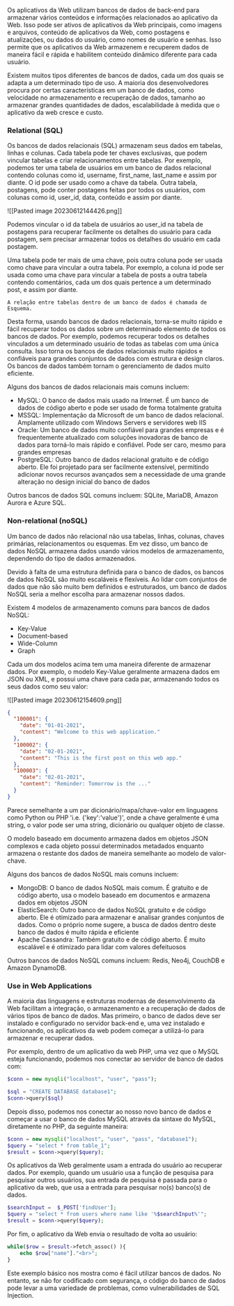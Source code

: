 
Os aplicativos da Web utilizam bancos de dados de back-end para armazenar vários conteúdos e informações relacionados ao aplicativo da Web. Isso pode ser ativos de aplicativos da Web principais, como imagens e arquivos, conteúdo de aplicativos da Web, como postagens e atualizações, ou dados do usuário, como nomes de usuário e senhas. Isso permite que os aplicativos da Web armazenem e recuperem dados de maneira fácil e rápida e habilitem conteúdo dinâmico diferente para cada usuário.

Existem muitos tipos diferentes de bancos de dados, cada um dos quais se adapta a um determinado tipo de uso. A maioria dos desenvolvedores procura por certas características em um banco de dados, como velocidade no armazenamento e recuperação de dados, tamanho ao armazenar grandes quantidades de dados, escalabilidade à medida que o aplicativo da web cresce e custo.

### Relational (SQL)

Os bancos de dados relacionais (SQL) armazenam seus dados em tabelas, linhas e colunas. Cada tabela pode ter chaves exclusivas, que podem vincular tabelas e criar relacionamentos entre tabelas. Por exemplo, podemos ter uma tabela de usuários em um banco de dados relacional contendo colunas como id, username, first_name, last_name e assim por diante. O id pode ser usado como a chave da tabela. Outra tabela, postagens, pode conter postagens feitas por todos os usuários, com colunas como id, user_id, data, conteúdo e assim por diante.

![[Pasted image 20230612144426.png]]

Podemos vincular o id da tabela de usuários ao user_id na tabela de postagens para recuperar facilmente os detalhes do usuário para cada postagem, sem precisar armazenar todos os detalhes do usuário em cada postagem.

Uma tabela pode ter mais de uma chave, pois outra coluna pode ser usada como chave para vincular a outra tabela. Por exemplo, a coluna id pode ser usada como uma chave para vincular a tabela de posts a outra tabela contendo comentários, cada um dos quais pertence a um determinado post, e assim por diante.

`A relação entre tabelas dentro de um banco de dados é chamada de Esquema.`

Desta forma, usando bancos de dados relacionais, torna-se muito rápido e fácil recuperar todos os dados sobre um determinado elemento de todos os bancos de dados. Por exemplo, podemos recuperar todos os detalhes vinculados a um determinado usuário de todas as tabelas com uma única consulta. Isso torna os bancos de dados relacionais muito rápidos e confiáveis ​​para grandes conjuntos de dados com estrutura e design claros. Os bancos de dados também tornam o gerenciamento de dados muito eficiente.

Alguns dos bancos de dados relacionais mais comuns incluem:
- MySQL: O banco de dados mais usado na Internet. É um banco de dados de código aberto e pode ser usado de forma totalmente gratuita
- MSSQL: Implementação da Microsoft de um banco de dados relacional. Amplamente utilizado com Windows Servers e servidores web IIS
- Oracle: Um banco de dados muito confiável para grandes empresas e é frequentemente atualizado com soluções inovadoras de banco de dados para torná-lo mais rápido e confiável. Pode ser caro, mesmo para grandes empresas
- PostgreSQL: Outro banco de dados relacional gratuito e de código aberto. Ele foi projetado para ser facilmente extensível, permitindo adicionar novos recursos avançados sem a necessidade de uma grande alteração no design inicial do banco de dados

Outros bancos de dados SQL comuns incluem: SQLite, MariaDB, Amazon Aurora e Azure SQL.

### Non-relational (noSQL)

Um banco de dados não relacional não usa tabelas, linhas, colunas, chaves primárias, relacionamentos ou esquemas. Em vez disso, um banco de dados NoSQL armazena dados usando vários modelos de armazenamento, dependendo do tipo de dados armazenados.

Devido à falta de uma estrutura definida para o banco de dados, os bancos de dados NoSQL são muito escaláveis ​​e flexíveis. Ao lidar com conjuntos de dados que não são muito bem definidos e estruturados, um banco de dados NoSQL seria a melhor escolha para armazenar nossos dados.

Existem 4 modelos de armazenamento comuns para bancos de dados NoSQL:
- Key-Value
- Document-based
- Wide-Column
- Graph

Cada um dos modelos acima tem uma maneira diferente de armazenar dados. Por exemplo, o modelo Key-Value geralmente armazena dados em JSON ou XML, e possui uma chave para cada par, armazenando todos os seus dados como seu valor:

![[Pasted image 20230612154609.png]]

```json
{
  "100001": {
    "date": "01-01-2021",
    "content": "Welcome to this web application."
  },
  "100002": {
    "date": "02-01-2021",
    "content": "This is the first post on this web app."
  },
  "100003": {
    "date": "02-01-2021",
    "content": "Reminder: Tomorrow is the ..."
  }
}
```

Parece semelhante a um par dicionário/mapa/chave-valor em linguagens como Python ou PHP 'i.e. {'key':'value'}', onde a chave geralmente é uma string, o valor pode ser uma string, dicionário ou qualquer objeto de classe.

O modelo baseado em documento armazena dados em objetos JSON complexos e cada objeto possui determinados metadados enquanto armazena o restante dos dados de maneira semelhante ao modelo de valor-chave.

Alguns dos bancos de dados NoSQL mais comuns incluem:
- MongoDB: O banco de dados NoSQL mais comum. É gratuito e de código aberto, usa o modelo baseado em documentos e armazena dados em objetos JSON
- ElasticSearch: Outro banco de dados NoSQL gratuito e de código aberto. Ele é otimizado para armazenar e analisar grandes conjuntos de dados. Como o próprio nome sugere, a busca de dados dentro deste banco de dados é muito rápida e eficiente
- Apache Cassandra: Também gratuito e de código aberto. É muito escalável e é otimizado para lidar com valores defeituosos

Outros bancos de dados NoSQL comuns incluem: Redis, Neo4j, CouchDB e Amazon DynamoDB.

### Use in Web Applications

A maioria das linguagens e estruturas modernas de desenvolvimento da Web facilitam a integração, o armazenamento e a recuperação de dados de vários tipos de banco de dados. Mas primeiro, o banco de dados deve ser instalado e configurado no servidor back-end e, uma vez instalado e funcionando, os aplicativos da web podem começar a utilizá-lo para armazenar e recuperar dados.

Por exemplo, dentro de um aplicativo da web PHP, uma vez que o MySQL esteja funcionando, podemos nos conectar ao servidor de banco de dados com:

```php
$conn = new mysqli("localhost", "user", "pass");
```

```php
$sql = "CREATE DATABASE database1";
$conn->query($sql)
```

Depois disso, podemos nos conectar ao nosso novo banco de dados e começar a usar o banco de dados MySQL através da sintaxe do MySQL, diretamente no PHP, da seguinte maneira:

```php
$conn = new mysqli("localhost", "user", "pass", "database1");
$query = "select * from table_1";
$result = $conn->query($query);
```

Os aplicativos da Web geralmente usam a entrada do usuário ao recuperar dados. Por exemplo, quando um usuário usa a função de pesquisa para pesquisar outros usuários, sua entrada de pesquisa é passada para o aplicativo da web, que usa a entrada para pesquisar no(s) banco(s) de dados.

```php
$searchInput =  $_POST['findUser'];
$query = "select * from users where name like '%$searchInput%'";
$result = $conn->query($query);
```

Por fim, o aplicativo da Web envia o resultado de volta ao usuário:

```php
while($row = $result->fetch_assoc() ){
	echo $row["name"]."<br>";
}
```

Este exemplo básico nos mostra como é fácil utilizar bancos de dados. No entanto, se não for codificado com segurança, o código do banco de dados pode levar a uma variedade de problemas, como vulnerabilidades de SQL Injection.


